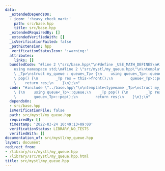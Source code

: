 ```yaml
---
data:
  _extendedDependsOn:
  - icon: ':heavy_check_mark:'
    path: src/base.hpp
    title: src/base.hpp
  _extendedRequiredBy: []
  _extendedVerifiedWith: []
  _isVerificationFailed: false
  _pathExtension: hpp
  _verificationStatusIcon: ':warning:'
  attributes:
    links: []
  bundledCode: "#line 2 \"src/base.hpp\"\n#define _USE_MATH_DEFINES\n#include <bits/stdc++.h>\n\
    using namespace std;\n#line 2 \"src/mystl/my_queue.hpp\"\n\ntemplate<typename\
    \ _Tp>\nstruct my_queue : queue<_Tp> {\n    using queue<_Tp>::queue;\n    _Tp\
    \ pop() {\n        _Tp res = this->front();\n        queue<_Tp>::pop();\n    \
    \    return res;\n    }\n};\n"
  code: "#include \"../base.hpp\"\n\ntemplate<typename _Tp>\nstruct my_queue : queue<_Tp>\
    \ {\n    using queue<_Tp>::queue;\n    _Tp pop() {\n        _Tp res = this->front();\n\
    \        queue<_Tp>::pop();\n        return res;\n    }\n};\n"
  dependsOn:
  - src/base.hpp
  isVerificationFile: false
  path: src/mystl/my_queue.hpp
  requiredBy: []
  timestamp: '2022-03-24 10:49:13+09:00'
  verificationStatus: LIBRARY_NO_TESTS
  verifiedWith: []
documentation_of: src/mystl/my_queue.hpp
layout: document
redirect_from:
- /library/src/mystl/my_queue.hpp
- /library/src/mystl/my_queue.hpp.html
title: src/mystl/my_queue.hpp
---
```

